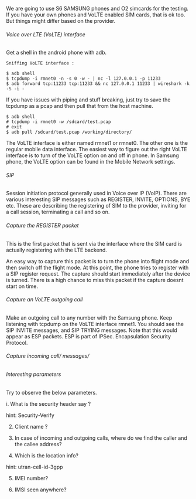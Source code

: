 We are going to use S6 SAMSUNG phones and O2 simcards for the testing. 
If you have your own phones and VoLTE enabled SIM cards, that is ok too. But things might differ based on the provider. 


###### Voice over LTE (VoLTE) interface
Get a shell in the android phone with adb. 

```
Sniffing VoLTE interface :

$ adb shell
$ tcpdump -i rmnet0 -n -s 0 -w - | nc -l 127.0.0.1 -p 11233
$ adb forward tcp:11233 tcp:11233 && nc 127.0.0.1 11233 | wireshark -k -S -i -

```

If you have issues with piping and stuff breaking, just try to save the tcpdump as a pcap and then pull that from the host machine. 
```
$ adb shell 
# tcpdump -i rmnet0 -w /sdcard/test.pcap 
# exit
$ adb pull /sdcard/test.pcap /working/directory/
```

The VoLTE interface is either named rmnet1 or rmnet0. The other one is the regular mobile data interface. 
The easiest way to figure out the right VoLTE interface is to turn of the VoLTE option on and off in phone. 
In Samsung phone, the VoLTE option can be found in the Mobile Network settings. 

###### SIP
Session initiation protocol generally used in Voice over IP (VoIP).
There are various interesting SIP messages such as REGISTER, INVITE, OPTIONS, BYE etc. These are describing the registering of SIM to the provider, inviting for a call session, terminating a call and so on. 

###### Capture the REGISTER packet
This is the first packet that is sent via the interface where the SIM card is actually registering with the LTE backend. 

An easy way to capture this packet is to turn the phone into flight mode and then switch off the flight mode. At this point, the phone tries to register with a SIP register request.
The capture should start immediately after the device is turned. There is a high chance to miss this packet if the capture doesnt start on time. 


###### Capture an VoLTE outgoing call
Make an outgoing call to any number with the Samsung phone. 
Keep listening with tcpdump on the VoLTE interface rmnet1. You should see the SIP INVITE messages, and SIP TRYING messages. 
Note that this would appear as ESP packets. 
ESP is part of IPSec. Encapsulation Security Protocol. 


###### Capture incoming call/ messages/ 
   
###### Interesting parameters
Try to observe the below parameters. 


i. What is the security header say ?

hint: Security-Verify

2. Client name ?

3. In case of incoming and outgoing calls, where do we find the caller and the callee address?

4. Which is the location info? 

hint: utran-cell-id-3gpp

5. IMEI number?

6. IMSI seen anywhere?


